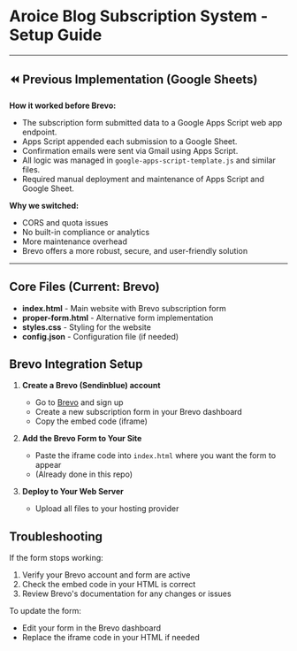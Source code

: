 # Aroice Blog Subscription System - Setup Guide

---

## ⏪ Previous Implementation (Google Sheets)

**How it worked before Brevo:**

- The subscription form submitted data to a Google Apps Script web app endpoint.
- Apps Script appended each submission to a Google Sheet.
- Confirmation emails were sent via Gmail using Apps Script.
- All logic was managed in `google-apps-script-template.js` and similar files.
- Required manual deployment and maintenance of Apps Script and Google Sheet.

**Why we switched:**
- CORS and quota issues
- No built-in compliance or analytics
- More maintenance overhead
- Brevo offers a more robust, secure, and user-friendly solution

---

## Core Files (Current: Brevo)

- **index.html** - Main website with Brevo subscription form
- **proper-form.html** - Alternative form implementation
- **styles.css** - Styling for the website
- **config.json** - Configuration file (if needed)

## Brevo Integration Setup

1. **Create a Brevo (Sendinblue) account**
   - Go to [Brevo](https://www.brevo.com/) and sign up
   - Create a new subscription form in your Brevo dashboard
   - Copy the embed code (iframe)

2. **Add the Brevo Form to Your Site**
   - Paste the iframe code into `index.html` where you want the form to appear
   - (Already done in this repo)

3. **Deploy to Your Web Server**
   - Upload all files to your hosting provider


## Troubleshooting

If the form stops working:
1. Verify your Brevo account and form are active
2. Check the embed code in your HTML is correct
3. Review Brevo's documentation for any changes or issues

To update the form:
- Edit your form in the Brevo dashboard
- Replace the iframe code in your HTML if needed
